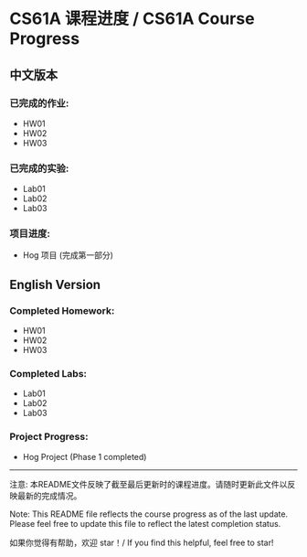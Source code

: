# CS61A 课程进度 / CS61A Course Progress

## 中文版本

### 已完成的作业:
- HW01
- HW02
- HW03

### 已完成的实验:
- Lab01
- Lab02
- Lab03

### 项目进度:
- Hog 项目 (完成第一部分)

## English Version

### Completed Homework:
- HW01
- HW02
- HW03

### Completed Labs:
- Lab01
- Lab02
- Lab03

### Project Progress:
- Hog Project (Phase 1 completed)

---

注意: 本README文件反映了截至最后更新时的课程进度。请随时更新此文件以反映最新的完成情况。

Note: This README file reflects the course progress as of the last update. Please feel free to update this file to reflect the latest completion status.

如果你觉得有帮助，欢迎 star！/ If you find this helpful, feel free to star!